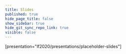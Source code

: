 ```yaml
---
title: Slides
published: true
hide_page_title: false
show_sidebar: true
hide_git_sync_repo_link: true
visible: false
---
```


[presentation="lf2020/presentations/placeholder-slides"]
